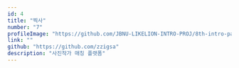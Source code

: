 ```yaml
---
id: 4
title: "찍사"
number: "7"
profileImage: "https://github.com/JBNU-LIKELION-INTRO-PROJ/8th-intro-page/blob/master/service_images/zzigsa.JPG?raw=true"
link: ""
github: "https://github.com/zzigsa"
description: "사진작가 매칭 플랫폼"
---
```

